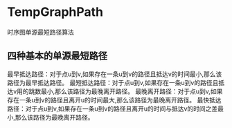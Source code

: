 # TempGraphPath
时序图单源最短路径算法
## 四种基本的单源最短路径
最早抵达路径：对于点u到v,如果存在一条u到v的路径且抵达v的时间最小,那么该路径为最早抵达路径。
最短抵达路径：对于点u到v,如果存在一条u到v的路径且抵达v用的跳数最小,那么该路径为最晚离开路径。
最晚离开路径：对于点u到v,如果存在一条u到v的路径且离开u的时间最大,那么该路径为最晚离开路径。
最快抵达路径：对于点u到v,如果存在一条u到v的路径且离开u的时间与抵达v的时间之差最小,那么该路径为最晚离开路径。
